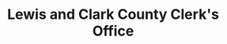 ---
layout: repo
title: "Lewis and Clark County Clerk's Office"
id: 16029
permalink: repos/16029/
---